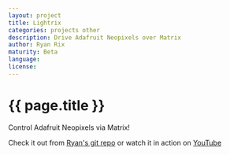 ```yaml
---
layout: project
title: Lightrix
categories: projects other
description: Drive Adafruit Neopixels over Matrix
author: Ryan Rix
maturity: Beta
language: 
license: 
---
```


# {{ page.title }}
Control Adafruit Neopixels via Matrix!

Check it out from [Ryan's git repo](https://fort.kickass.systems/git/rrix/lightrix) or watch it in action on [YouTube](https://www.youtube.com/watch?v=4YG9Fk5aP24)
